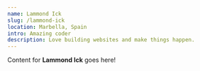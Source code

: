 ```yaml
---
name: Lammond Ick
slug: /lammond-ick
location: Marbella, Spain
intro: Amazing coder
description: Love building websites and make things happen.
---
```

Content for **Lammond Ick** goes here!